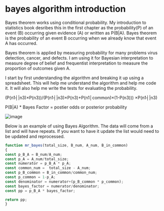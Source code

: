 # bayes algorithm introduction

Bayes theorem works using conditional probability. My introduction to statistics book desribes this in the first chapter as the probability(P) of an event (B) occurring given evidence (A) or written as P(B|A). Bayes theorem is the probability of an event B occurring when we already know that event A has occurred.

Bayes theorem is applied by measuring probability for many problems virus detection, cancer, and defects. I am using it for Bayesian interpretation to measure degree of belief and frequentist interpretation to measure the proportion of outcomes given A.


I start by first understanding the algorithm and breaking it up using a spreadsheet. This will help me understand the algorithm and help me code it. It will also help me write the tests for evaluating the probability.

(P(n1┤|n3)×P(n3))/(P(n1┤|n3)×P(n3)+P(n1│common)×(1-P(n3)))  ×P(n1┤|n3)

P(B|A) * Bayes Factor = postier odds or posterior probability

![image](https://user-images.githubusercontent.com/5507643/150457775-fa65b909-87c2-4794-a797-bf065d6d81a6.png)




Below is an example of using Bayes Algorithm. The data will come from a list and will have repeats. If you want to have it update the list would need to be updated and reprocessed. 

```javascript
function mr_bayes(total_size, B_num, A_num, B_in_common)
{
const p_B_A = B_num/A_num;
const p_A = A_num/total_size;
const numerator = p_B_A * p_A;
const common_num =  total_size - A_num;
const p_B_common = B_in_common/common_num;
const p_common = 1-p_A;
const denominator = numerator+(p_B_common * p_common);
const bayes_factor = numerator/denominator;
const pp = p_B_A * bayes_factor;

return pp;
}
```




